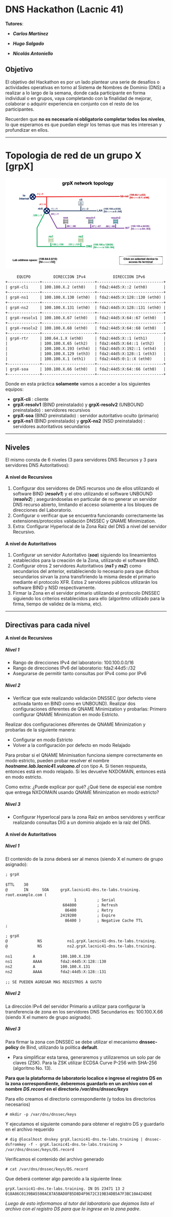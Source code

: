 # DNS Hackathon (Lacnic 41)



**Tutores**:

* ***Carlos Martínez***

* ***Hugo Salgado***

* ***Nicolás Antoniello***



## Objetivo

El objetivo del Hackathon es por un lado plantear una serie de desafíos o actividades operativas en torno al Sistema de Nombres de Dominio (DNS) a realizar a lo largo de la semana, donde cada participante en forma individual o en grupos, vaya completando con la finalidad de mejorar, colaborar o adquirir experiencia en conjunto con el resto de los participantes.

Recuerden que **no es necesario ni obligatorio completar todos los niveles**, lo que esperamos es que puedan elegir los temas que mas les interesan y profundizar en ellos.



------



# Topologia de red de un grupo X [grpX]



![ICANN-LAB-NET-topo](./_pics/grp_network_map.jpg)



```
     EQUIPO          DIRECCION IPv4            DIRECCION IPv6
+--------------+-----------------------+-----------------------------+
| grpX-cli     | 100.100.X.2 (eth0)    | fda2:44d5:X::2 (eth0)       |
+--------------+-----------------------+-----------------------------+
| grpX-ns1     | 100.100.X.130 (eth0)  | fda2:44d5:X:128::130 (eth0) |
+--------------+-----------------------+-----------------------------+
| grpX-ns2     | 100.100.X.131 (eth0)  | fda2:44d5:X:128::131 (eth0) |
+--------------+-----------------------+-----------------------------+
| grpX-resolv1 | 100.100.X.67 (eth0)   | fda2:44d5:X:64::67 (eth0)   |
+--------------+-----------------------+-----------------------------+
| grpX-resolv2 | 100.100.X.68 (eth0)   | fda2:44d5:X:64::68 (eth0)   |
+--------------+-----------------------+-----------------------------+
| grpX-rtr     | 100.64.1.X (eth0)     | fda2:44d5:X::1 (eth1)       |
|              | 100.100.X.65 (eth2)   | fda2:44d5:X:64::1 (eth2)    |
|              | 100.100.X.193 (eth4)  | fda2:44d5:X:192::1 (eth4)   |
|              | 100.100.X.129 (eth3)  | fda2:44d5:X:128::1 (eth3)   |
|              | 100.100.X.1 (eth1)    | fda2:44d5:0:1::X (eth0)     |
+--------------+-----------------------+-----------------------------+
| grpX-soa     | 100.100.X.66 (eth0)   | fda2:44d5:X:64::66 (eth0)   |
+--------------+-----------------------+-----------------------------+
```

Donde en esta práctica **solamente** vamos a acceder a los siguientes equipos:

* **grpX-cli** : cliente
* **grpX-resolv1** (BIND preinstalado) y **grpX-resolv2** (UNBOUND preinstalado) : servidores recursivos
* **grpX-soa** (BIND preinstalado) : servidor autoritativo oculto (primario)
* **grpX-ns1** (BIND preinstalado) y **grpX-ns2** (NSD preinstalado) : servidores autoritativos secundarios



---



## Niveles

El mismo consta de 6 niveles (3 para servidores DNS Recursos y 3 para servidores DNS Autoritativos):



#### A nivel de Recursivos

1. Configurar dos servidores de DNS recursos uno de ellos utilizando el software BIND (***resolv1***) y el otro utilizando el software UNBOUND (***resolv2***) ; asegurándoselas en particular de no generar un servidor DNS recurso abierto, limitando el acceso solamente a los bloques de direcciones del Laboratorio.
2. Configurar o verificar que se encuentra funcionando correctamente las extensiones/protocolos validación DNSSEC y QNAME Minimization.
3. Extra: Configurar Hyperlocal de la Zona Raíz del DNS a nivel del servidor Recursivo.



#### A nivel de Autoritativos

1. Configurar un servidor Autoritativo (***soa***) siguiendo los lineamientos establecidos para la creación de la Zona, utilizando el software BIND.
2. Configurar otros 2 servidores Autoritativos (***ns1*** y ***ns2***) como secundarios del anterior, estableciendo lo necesario para que dichos secundarios sirvan la zona transfiriendo la misma desde el primario mediante el protocolo XFR. Estos 2 servidores públicos utilizarán los software BIND y NSD respectivamente.
3. Firmar la Zona en el servidor primario utilizando el protocolo DNSSEC siguiendo los criterios establecidos para ello (algoritmo utilizado para la firma, tiempo de validez de la misma, etc).



------



## Directivas para cada nivel



#### A nivel de Recursivos

##### Nivel 1

- Rango de direcciones IPv4 del laboratorio: 100.100.0.0/16
- Rango de direcciones IPv6 del laboratorio: fda2:44d5::/32
- Asegurarse de permitir tanto consultas por IPv4 como por IPv6



##### Nivel 2

- Verificar que este realizando validación DNSSEC (por defecto viene activada tanto en BIND como en UNBOUND). Realizar dos configuraciones diferentes de QNAME Minimization y probarlas:
  Primero configurar QNAME Minimization en modo Estricto.
  
  

Realizar dos configuraciones diferentes de QNAME Minimization y probarlas de la siguiente manera:

- Configurar en modo Estricto
- Volver a la configuración por defecto en modo Relajado

Para probar si el QNAME Minimisation funciona siempre correctamente en modo estricto, pueden probar resolver el nombre ***hostname.lab.lacnic41.vulcano.cl*** con tipo A. Si tienen respuesta, entonces está en modo relajado. Si les devuelve NXDOMAIN, entonces está en modo estricto.

Como extra: ¿Puede explicar por qué? ¿Qué tiene de especial ese nombre que entrega NXDOMAIN usando QNAME Minimization en modo estricto?



##### Nivel 3

- Configurar Hyperlocal para la zona Raíz en ambos servidores y verificar realizando consultas DIG a un dominio alojado en la raíz del DNS.



#### A nivel de Autoritativos

##### Nivel 1

El contenido de la zona deberá ser al menos (siendo X el numero de grupo asignado):

```
; grpX 

$TTL    30
@       IN      SOA     grpX.lacnic41-dns.te-labs.training. root.example.com (                                            
                              1         ; Serial
                         604800         ; Refresh
                          86400         ; Retry
                        2419200         ; Expire
                          86400 )       ; Negative Cache TTL
;

; grpX 
@             NS           ns1.grpX.lacnic41-dns.te-labs.training.
@             NS           ns2.grpX.lacnic41-dns.te-labs.training.

ns1         A           100.100.X.130
ns1         AAAA        fda2:44d5:X:128::130
ns2         A           100.100.X.131
ns2         AAAA        fda2:44d5:X:128::131

;; SE PUEDEN AGREGAR MAS REGISTROS A GUSTO
```



##### Nivel 2

La dirección IPv4 del servidor Primario a utilizar para configurar la transferencia de zona en los servidores DNS Secundarios es: 100.100.X.66 (siendo X el numero de grupo asignado).



##### Nivel 3

Para firmar la zona con DNSSEC se debe utilizar el mecanismo **dnssec-policy** de Bind, utilizando la política **default**.

- Para simplificar esta tarea, generaremos y utilizaremos un solo par de claves (ZSK). Para la ZSK utilizar ECDSA Curve P-256 with SHA-256 (algoritmo No. 13).



**Para que la plataforma de laboratorio localice e ingrese el registro DS en la zona correspondiente, deberemos guardarlo en un archivo con el nombre *DS.record* en el directorio */var/dns/dnssec/keys***

Para ello creamos el directorio correspondiente (y todos los directorios necesarios)

```
# mkdir -p /var/dns/dnssec/keys
```

Y ejecutamos el siguiente comando para obtener el registro DS y guardarlo en el archivo requerido

```
# dig @localhost dnskey grpX.lacnic41-dns.te-labs.training | dnssec-dsfromkey -f - grpX.lacnic41-dns.te-labs.training > /var/dns/dnssec/keys/DS.record
```



Verificamos el contenido del archivo generado

```
# cat /var/dns/dnssec/keys/DS.record
```

Que deberá contener algo parecido a la siguiente línea:

```
grpX.lacnic41-dns.te-labs.training. IN DS 23471 13 2 018A86C0139BA5500AC87A5BAD8FB5D8D4F9672C319B34DB5A7F3BC10A424D6E
```

*Luego de esto informamos al tutor del laboratorio que dejamos listo el archivo con el registro DS para que lo ingrese en la zona padre*.

